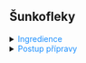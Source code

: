 ﻿## Šunkofleky

<details>
<summary><span style="color:#1E90FF;">Ingredience</span></summary>

- Těstoviny (fleky) <span style="color:#228B22;">300 g</span>
- Uzené vepřové maso <span style="color:#228B22;">250 g</span>
- Máslo <span style="color:#228B22;">1 lžička</span>
- Cibule <span style="color:#228B22;">1 ks</span>
- Mražený hrášek <span style="color:#228B22;">3 hrsti</span>
- Hladkolistá petržel <span style="color:#228B22;">1 hrst</span>
- Mléko <span style="color:#228B22;">300 ml</span>
- Vejce <span style="color:#228B22;">2 ks</span>
- Gouda (nastrouhaná) <span style="color:#228B22;">100 g</span>
- Kyselé okurky
- Sůl
- Čerstvě namletý pepř

</details>

<details>
<summary><span style="color:#1E90FF;">Postup přípravy</span></summary>

1. Předehřejte troubu na 170 °C.
2. Oloupejte cibuli a pokrájejte ji nadrobno.
3. Rozehřejte pánev, a když je horká, tak na ni vložte kousek másla.

   Přidejte pokrájenou cibuli a mezitím si pokrájejte uzené na kostičky cca 1x1 cm.
4. Připravte hrnec s vodou a osolte ji.

   > [!NOTE]
   > Když se voda vaří, nasypejte do ní těstoviny.
5. K orestované a zlatavé cibuli přidejte uzené, to také lehce opečte.
6. Těstoviny uvařené na skus sceďte a prolijte ledovou vodou.
7. Nyní se vrhněte na přípravu zálivky.

   Odměřte 300 ml mléka, do něj přidejte 2 vejce, opepřete, osolte a vidličkou promíchejte.
8. Ještě je potřeba nastrouhat sýr.

   > [!TIP]
   > Můžete zkusit mladou kozí goudu, ale postačí i klasická kraví.

   Nastrouhejte ji najemno, těstoviny přendejte do pekáčku a přisypejte orestovanou cibulku s uzeným.

   Dále hrášek, asi 3 hrsti, a sýr.

   > [!TIP]
   > Trošku si nechte na posypání vrchu.

   Vše promíchejte.
9. Nyní těstoviny zalijte směsí z mléka a vajíčka a opět promíchejte.

   Nakrájejte petrželku, tou posypte těstoviny a znovu promíchejte.

   Nahoru nasypejte zbytek sýra.
10. Pečte 25-35 minut na 170 stupňů.

> [!TIP]
> K těstovinám se hodí kyselá okurka.

</details>